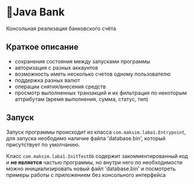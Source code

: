 # 💸Java Bank

Консольная реализация банковского счёта

## Краткое описание

- сохранения состояния между запусками программы
- авторизация с разных аккаунтов
- возможность иметь несколько счетов одному пользователю
- поддержка разных валют
- операции снятия/внесения средств
- просмотр выполненных транзакций и их фильтрация по некоторым аттрибутам (время выполнения, сумма, статус, тип)

## Запуск

Запуск программы происходит из класса `com.maksim.laba1.Entrypoint`, для запуска неободимо наличие файла 'database.bin', который присутствует по умолчанию.

Класс `com.maksim.laba1.InitTestDb` содержит закомментированный код и **не является** частью программы, но внутри него по необходимости можно инициализировать новый файл 'database.bin' и посмотреть примеры работы с приложением без консольного интерфейса
